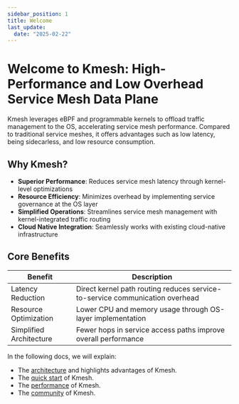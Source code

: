 ```yaml
---
sidebar_position: 1
title: Welcome
last_update:
  date: "2025-02-22"
---
```


# Welcome to Kmesh: High-Performance and Low Overhead Service Mesh Data Plane

Kmesh leverages eBPF and programmable kernels to offload traffic management to the OS, accelerating service mesh performance. Compared to traditional service meshes, it offers advantages such as low latency, being sidecarless, and low resource consumption.

## Why Kmesh?

- **Superior Performance**: Reduces service mesh latency through kernel-level optimizations
- **Resource Efficiency**: Minimizes overhead by implementing service governance at the OS layer
- **Simplified Operations**: Streamlines service mesh management with kernel-integrated traffic routing
- **Cloud Native Integration**: Seamlessly works with existing cloud-native infrastructure

## Core Benefits

| Benefit                 | Description                                                                  |
| ----------------------- | ---------------------------------------------------------------------------- |
| Latency Reduction       | Direct kernel path routing reduces service-to-service communication overhead |
| Resource Optimization   | Lower CPU and memory usage through OS-layer implementation                   |
| Simplified Architecture | Fewer hops in service access paths improve overall performance               |

In the following docs, we will explain:

- The [architecture](architecture) and highlights advantages of Kmesh.
- The [quick start](setup/quick-start) of Kmesh.
- The [performance](performance) of Kmesh.
- The [community](community/contribute) of Kmesh.
